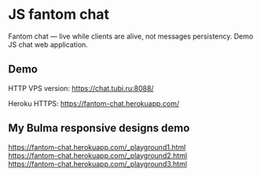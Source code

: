 # JS fantom chat
Fantom chat — live while clients are alive, not messages persistency. Demo JS chat web application. 

## Demo

HTTP VPS version: https://chat.tubi.ru:8088/

Heroku HTTPS: https://fantom-chat.herokuapp.com/


## My Bulma responsive designs demo

https://fantom-chat.herokuapp.com/_playground1.html  
https://fantom-chat.herokuapp.com/_playground2.html  
https://fantom-chat.herokuapp.com/_playground3.html  


